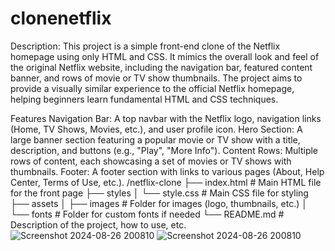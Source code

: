 # clonenetflix
Description: This project is a simple front-end clone of the Netflix homepage using only HTML and CSS. It mimics the overall look and feel of the original Netflix website, including the navigation bar, featured content banner, and rows of movie or TV show thumbnails. The project aims to provide a visually similar experience to the official Netflix homepage, helping beginners learn fundamental HTML and CSS techniques.

Features
Navigation Bar: A top navbar with the Netflix logo, navigation links (Home, TV Shows, Movies, etc.), and user profile icon.
Hero Section: A large banner section featuring a popular movie or TV show with a title, description, and buttons (e.g., "Play", "More Info").
Content Rows: Multiple rows of content, each showcasing a set of movies or TV shows with thumbnails.
Footer: A footer section with links to various pages (About, Help Center, Terms of Use, etc.).
/netflix-clone
├── index.html              # Main HTML file for the front page
├── styles
│   └── style.css           # Main CSS file for styling
├── assets
│   ├── images              # Folder for images (logo, thumbnails, etc.)
│   └── fonts               # Folder for custom fonts if needed
└── README.md               # Description of the project, how to use, etc.
![Screenshot 2024-08-26 200810](https://github.com/user-attachments/assets/992c3d84-bca5-4192-9db0-882eb7c34941)
![Screenshot 2024-08-26 200810](https://github.com/user-attachments/assets/7ce6ab62-5d32-4018-a896-cc9c6c63d963)
